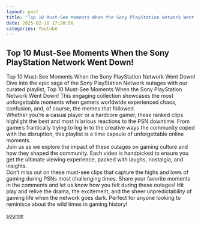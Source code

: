 ```yaml
---
layout: post
title: "Top 10 Must-See Moments When the Sony PlayStation Network Went Down!"
date: 2025-02-10 17:20:58
categories: Youtube
---
```


## Top 10 Must-See Moments When the Sony PlayStation Network Went Down!

Top 10 Must-See Moments When the Sony PlayStation Network Went Down!  
Dive into the epic saga of the Sony PlayStation Network outages with our curated playlist, Top 10 Must-See Moments When the Sony PlayStation Network Went Down! This engaging collection showcases the most unforgettable moments when gamers worldwide experienced chaos, confusion, and, of course, the memes that followed.  
Whether you’re a casual player or a hardcore gamer, these ranked clips highlight the best and most hilarious reactions to the PSN downtime. From gamers frantically trying to log in to the creative ways the community coped with the disruption, this playlist is a time capsule of unforgettable online moments.  
Join us as we explore the impact of these outages on gaming culture and how they shaped the community. Each video is handpicked to ensure you get the ultimate viewing experience, packed with laughs, nostalgia, and insights.  
Don’t miss out on these must-see clips that capture the highs and lows of gaming during PSNs most challenging times. Share your favorite moments in the comments and let us know how you felt during these outages! Hit play and relive the drama, the excitement, and the sheer unpredictability of gaming life when the network goes dark. Perfect for anyone looking to reminisce about the wild times in gaming history!

[source](https://www.youtube.com/playlist?list=PLKE2N6tdCjXewk15qttZ9N1l6dQHChSuu)